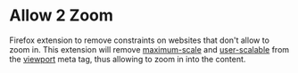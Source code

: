 # Allow 2 Zoom

Firefox extension to remove constraints on websites that don't allow to zoom in. This extension will remove 
[maximum-scale](https://developer.mozilla.org/en-US/docs/Web/HTML/Viewport_meta_tag#maximum-scale) and 
[user-scalable](https://developer.mozilla.org/en-US/docs/Web/HTML/Viewport_meta_tag#user-scalable) from
the [viewport](https://developer.mozilla.org/en-US/docs/Web/HTML/Viewport_meta_tag) meta tag, thus allowing to zoom in into the content.
